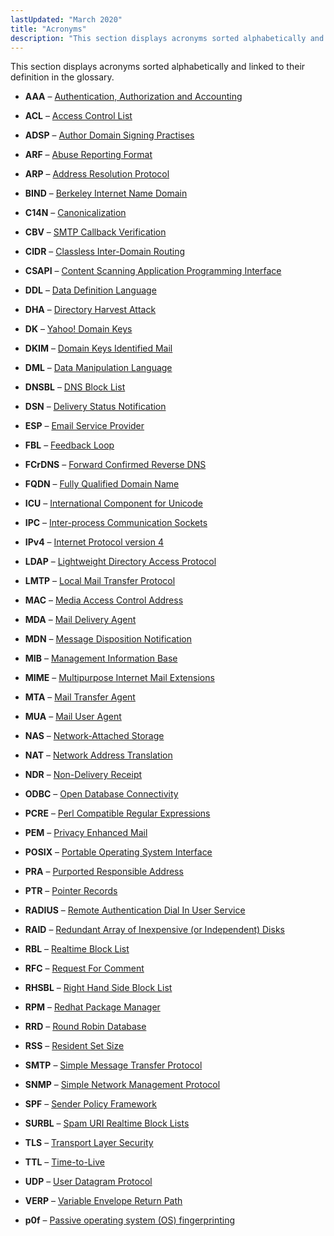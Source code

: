 ```yaml
---
lastUpdated: "March 2020"
title: "Acronyms"
description: "This section displays acronyms sorted alphabetically and linked to their definition in the glossary AAA Authentication Authorization and Accounting ACL Access Control List ADSP Author Domain Signing Practises ARF Abuse Reporting Format ARP Address Resolution Protocol BIND Berkeley Internet Name Domain C 14 N Canonicalization CBV SMTP Callback Verification CIDR..."
---
```


This section displays acronyms sorted alphabetically and linked to their definition in the glossary.

*   **AAA** – [Authentication, Authorization and Accounting](/momentum/3/3-reference/3-reference-glossary#gloss-aaa)

*   **ACL** – [Access Control List](/momentum/3/3-reference/3-reference-glossary#gloss-acl)

*   **ADSP** – [Author Domain Signing Practises](/momentum/3/3-reference/3-reference-glossary#gloss-adsp)

*   **ARF** – [Abuse Reporting Format](/momentum/3/3-reference/3-reference-glossary#gloss-arf)

*   **ARP** – [Address Resolution Protocol](/momentum/3/3-reference/3-reference-glossary#gloss-arp)

*   **BIND** – [Berkeley Internet Name Domain](/momentum/3/3-reference/3-reference-glossary#gloss-bind)

*   **C14N** – [Canonicalization](/momentum/3/3-reference/3-reference-glossary#gloss-c14n)

*   **CBV** – [SMTP Callback Verification](/momentum/3/3-reference/3-reference-glossary#gloss-smtp-cbv)

*   **CIDR** – [Classless Inter-Domain Routing](/momentum/3/3-reference/3-reference-glossary#gloss-cidr)

*   **CSAPI** – [Content Scanning Application Programming Interface](/momentum/3/3-reference/3-reference-glossary#gloss-csapi)

*   **DDL** – [Data Definition Language](/momentum/3/3-reference/3-reference-glossary#gloss-ddl)

*   **DHA** – [Directory Harvest Attack](/momentum/3/3-reference/3-reference-glossary#gloss-dha)

*   **DK** – [Yahoo! Domain Keys](/momentum/3/3-reference/3-reference-glossary#gloss-dk)

*   **DKIM** – [Domain Keys Identified Mail](/momentum/3/3-reference/3-reference-glossary#gloss-dkim)

*   **DML** – [Data Manipulation Language](/momentum/3/3-reference/3-reference-glossary#gloss-dml)

*   **DNSBL** – [DNS Block List](/momentum/3/3-reference/3-reference-glossary#gloss-dnsbl)

*   **DSN** – [Delivery Status Notification](/momentum/3/3-reference/3-reference-glossary#gloss-dsn)

*   **ESP** – [Email Service Provider](/momentum/3/3-reference/3-reference-glossary#gloss-esp)

*   **FBL** – [Feedback Loop](/momentum/3/3-reference/3-reference-glossary#gloss-fbl)

*   **FCrDNS** – [Forward Confirmed Reverse DNS](/momentum/3/3-reference/3-reference-glossary#gloss-fcrdns)

*   **FQDN** – [Fully Qualified Domain Name](/momentum/3/3-reference/3-reference-glossary#gloss-fqdn)

*   **ICU** – [International Component for Unicode](/momentum/3/3-reference/3-reference-glossary#gloss-icu)

*   **IPC** – [Inter-process Communication Sockets](/momentum/3/3-reference/3-reference-glossary#gloss-ipc)

*   **IPv4** – [Internet Protocol version 4](/momentum/3/3-reference/3-reference-glossary#gloss-ipv4)

*   **LDAP** – [Lightweight Directory Access Protocol](/momentum/3/3-reference/3-reference-glossary#gloss-ldap)

*   **LMTP** – [Local Mail Transfer Protocol](/momentum/3/3-reference/3-reference-glossary#gloss-lmtp)

*   **MAC** – [Media Access Control Address](/momentum/3/3-reference/3-reference-glossary#gloss-mac)

*   **MDA** – [Mail Delivery Agent](/momentum/3/3-reference/3-reference-glossary#gloss-mda)

*   **MDN** – [Message Disposition Notification](/momentum/3/3-reference/3-reference-glossary#gloss-mdn)

*   **MIB** – [Management Information Base](/momentum/3/3-reference/3-reference-glossary#gloss-mib)

*   **MIME** – [Multipurpose Internet Mail Extensions](/momentum/3/3-reference/3-reference-glossary#gloss-mime)

*   **MTA** – [Mail Transfer Agent](/momentum/3/3-reference/3-reference-glossary#gloss-mta)

*   **MUA** – [Mail User Agent](/momentum/3/3-reference/3-reference-glossary#gloss-mua)

*   **NAS** – [Network-Attached Storage](/momentum/3/3-reference/3-reference-glossary#gloss-nas)

*   **NAT** – [Network Address Translation](/momentum/3/3-reference/3-reference-glossary#gloss-nat)

*   **NDR** – [Non-Delivery Receipt](/momentum/3/3-reference/3-reference-glossary#gloss-ndr)

*   **ODBC** – [Open Database Connectivity](/momentum/3/3-reference/3-reference-glossary#gloss-odbc)

*   **PCRE** – [Perl Compatible Regular Expressions](/momentum/3/3-reference/3-reference-glossary#gloss-prce)

*   **PEM** – [Privacy Enhanced Mail](/momentum/3/3-reference/3-reference-glossary#gloss-pem)

*   **POSIX** – [Portable Operating System Interface](/momentum/3/3-reference/3-reference-glossary#gloss-posix)

*   **PRA** – [Purported Responsible Address](/momentum/3/3-reference/3-reference-glossary#gloss-pra)

*   **PTR** – [Pointer Records](/momentum/3/3-reference/3-reference-glossary#gloss-ptr)

*   **RADIUS** – [Remote Authentication Dial In User Service](/momentum/3/3-reference/3-reference-glossary#gloss-radius)

*   **RAID** – [Redundant Array of Inexpensive (or Independent) Disks](glossary#gloss-raid "Redundant Array of Inexpensive (or Independent) Disks")

*   **RBL** – [Realtime Block List](/momentum/3/3-reference/3-reference-glossary#gloss-rbl)

*   **RFC** – [Request For Comment](/momentum/3/3-reference/3-reference-glossary#gloss-rfc)

*   **RHSBL** – [Right Hand Side Block List](/momentum/3/3-reference/3-reference-glossary#gloss-rhsbl)

*   **RPM** – [Redhat Package Manager](/momentum/3/3-reference/3-reference-glossary#gloss-rpm)

*   **RRD** – [Round Robin Database](/momentum/3/3-reference/3-reference-glossary#gloss-rrd)

*   **RSS** – [Resident Set Size](/momentum/3/3-reference/3-reference-glossary#gloss-rss)

*   **SMTP** – [Simple Message Transfer Protocol](/momentum/3/3-reference/3-reference-glossary#gloss-smtp)

*   **SNMP** – [Simple Network Management Protocol](/momentum/3/3-reference/3-reference-glossary#gloss-snmp)

*   **SPF** – [Sender Policy Framework](/momentum/3/3-reference/3-reference-glossary#gloss-spf)

*   **SURBL** – [Spam URI Realtime Block Lists](/momentum/3/3-reference/3-reference-glossary#gloss-surbl)

*   **TLS** – [Transport Layer Security](/momentum/3/3-reference/3-reference-glossary#gloss-tls)

*   **TTL** – [Time-to-Live](/momentum/3/3-reference/3-reference-glossary#gloss-ttl)

*   **UDP** – [User Datagram Protocol](/momentum/3/3-reference/3-reference-glossary#gloss-udp)

*   **VERP** – [Variable Envelope Return Path](/momentum/3/3-reference/3-reference-glossary#pe2-verp)

*   **p0f** – [Passive operating system (OS) fingerprinting](glossary#gloss-p0f "Passive operating system (OS) fingerprinting")